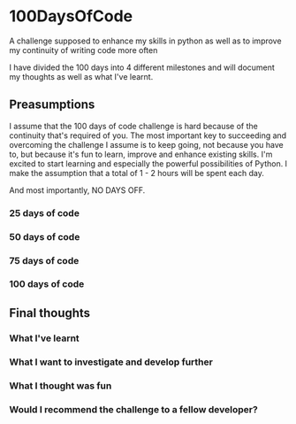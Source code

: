 # 100DaysOfCode

A challenge supposed to enhance my skills in python as well as to improve my continuity of writing code more often

I have divided the 100 days into 4 different milestones and will document my thoughts as well as what I've learnt.

## Preasumptions

I assume that the 100 days of code challenge is hard because of the continuity that's required of you. The most important key to succeeding and overcoming the challenge I assume is to keep going, not because you have to, but because it's fun to learn, improve and enhance existing skills. I'm excited to start learning and especially the powerful possibilities of Python. I make the assumption that a total of 1 - 2 hours will be spent each day.

And most importantly, NO DAYS OFF.

### 25 days of code

### 50 days of code

### 75 days of code

### 100 days of code

## Final thoughts

### What I've learnt

### What I want to investigate and develop further

### What I thought was fun

### Would I recommend the challenge to a fellow developer?
